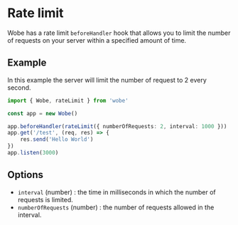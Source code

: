 # Rate limit

Wobe has a rate limit `beforeHandler` hook that allows you to limit the number of requests on your server within a specified amount of time.

## Example

In this example the server will limit the number of request to 2 every second.

```ts
import { Wobe, rateLimit } from 'wobe'

const app = new Wobe()

app.beforeHandler(rateLimit({ numberOfRequests: 2, interval: 1000 }))
app.get('/test', (req, res) => {
	res.send('Hello World')
})
app.listen(3000)
```

## Options

-   `interval` (number) : the time in milliseconds in which the number of requests is limited.
-   `numberOfRequests` (number) : the number of requests allowed in the interval.
